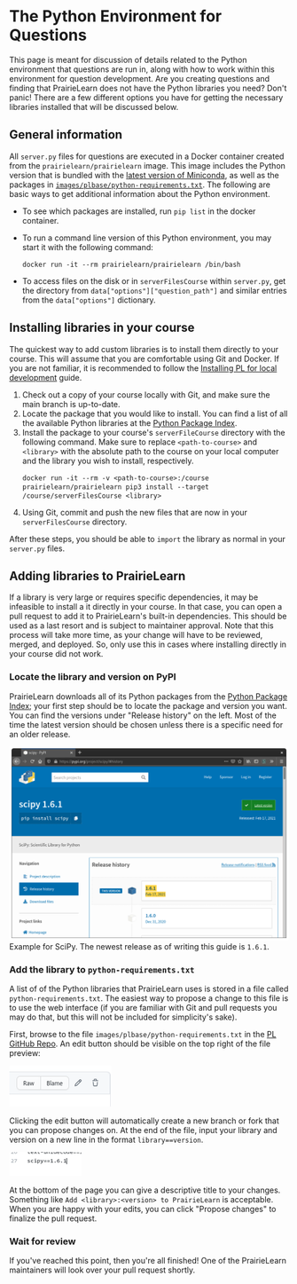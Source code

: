 # The Python Environment for Questions

This page is meant for discussion of details related to the Python environment that questions are run in, along with how to work within this environment for question development. Are you creating questions and finding that PrairieLearn does not have the Python libraries you need? Don't panic! There are a few different options you have for getting the necessary libraries installed that will be discussed below.

## General information

All `server.py` files for questions are executed in a Docker container created from the `prairielearn/prairielearn` image. This image includes the Python version that is bundled with the [latest version of Miniconda](https://docs.conda.io/en/latest/miniconda.html), as well as the packages in [`images/plbase/python-requirements.txt`](https://github.com/PrairieLearn/PrairieLearn/blob/master/images/plbase/python-requirements.txt). The following are basic ways to get additional information about the Python environment.

- To see which packages are installed, run `pip list` in the docker container.

- To run a command line version of this Python environment, you may start it with the following command:

  ```
  docker run -it --rm prairielearn/prairielearn /bin/bash
  ```

- To access files on the disk or in `serverFilesCourse` within `server.py`, get the directory from `data["options"]["question_path"]` and similar entries from the `data["options"]` dictionary.

## Installing libraries in your course

The quickest way to add custom libraries is to install them directly to your course. This will assume that you are comfortable using Git and Docker. If you are not familiar, it is recommended to follow the [Installing PL for local development](../installing.md) guide.

1. Check out a copy of your course locally with Git, and make sure the main branch is up-to-date.
2. Locate the package that you would like to install. You can find a list of all the available Python libraries at the [Python Package Index](https://pypi.org).
3. Install the package to your course's `serverFileCourse` directory with the following command. Make sure to replace `<path-to-course>` and `<library>` with the absolute path to the course on your local computer and the library you wish to install, respectively.
   ```
   docker run -it --rm -v <path-to-course>:/course prairielearn/prairielearn pip3 install --target /course/serverFilesCourse <library>
   ```
4. Using Git, commit and push the new files that are now in your `serverFilesCourse` directory.

After these steps, you should be able to `import` the library as normal in your `server.py` files.

## Adding libraries to PrairieLearn

If a library is very large or requires specific dependencies, it may be infeasible to install a it directly in your course. In that case, you can open a pull request to add it to PrairieLearn's built-in dependencies. This should be used as a last resort and is subject to maintainer approval. Note that this process will take more time, as your change will have to be reviewed, merged, and deployed. So, only use this in cases where installing directly in your course did not work.

### Locate the library and version on PyPI

PrairieLearn downloads all of its Python packages from the [Python Package Index](https://pypi.org); your first step should be to locate the package and version you want. You can find the versions under "Release history" on the left. Most of the time the latest version should be chosen unless there is a specific need for an older release.

![](scipy_version.png)
Example for SciPy. The newest release as of writing this guide is `1.6.1`.

### Add the library to `python-requirements.txt`

A list of of the Python libraries that PrairieLearn uses is stored in a file called `python-requirements.txt`. The easiest way to propose a change to this file is to use the web interface (if you are familiar with Git and pull requests you may do that, but this will not be included for simplicity's sake).

First, browse to the file `images/plbase/python-requirements.txt` in the [PL GitHub Repo](https://github.com/prairielearn/prairielearn). An edit button should be visible on the top right of the file preview:

![](edit_btn.png)

Clicking the edit button will automatically create a new branch or fork that you can propose changes on. At the end of the file, input your library and version on a new line in the format `library==version`.

![](scipy_propose.png)

At the bottom of the page you can give a descriptive title to your changes. Something like `Add <library>:<version> to PrairieLearn` is acceptable. When you are happy with your edits, you can click "Propose changes" to finalize the pull request.

### Wait for review

If you've reached this point, then you're all finished! One of the PrairieLearn maintainers will look over your pull request shortly.
